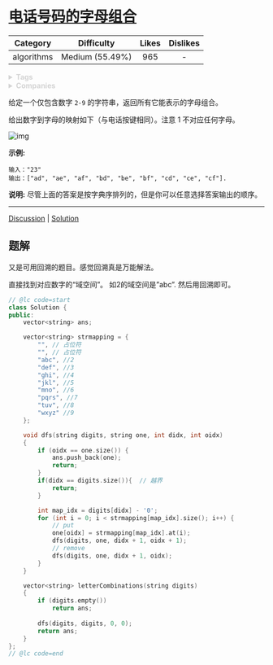 # [电话号码的字母组合](https://leetcode-cn.com/problems/letter-combinations-of-a-phone-number/description/)

|  Category  |   Difficulty    | Likes | Dislikes |
| :--------: | :-------------: | :---: | :------: |
| algorithms | Medium (55.49%) |  965  |    -     |

<details style="color: rgb(212, 212, 212); font-family: -apple-system, BlinkMacSystemFont, &quot;Segoe WPC&quot;, &quot;Segoe UI&quot;, system-ui, Ubuntu, &quot;Droid Sans&quot;, sans-serif, &quot;Microsoft Yahei UI&quot;; font-size: 14px; font-style: normal; font-variant-ligatures: normal; font-variant-caps: normal; font-weight: 400; letter-spacing: normal; orphans: 2; text-align: start; text-indent: 0px; text-transform: none; white-space: normal; widows: 2; word-spacing: 0px; -webkit-text-stroke-width: 0px; text-decoration-style: initial; text-decoration-color: initial;"><summary><strong>Tags</strong></summary></details>

<details style="color: rgb(212, 212, 212); font-family: -apple-system, BlinkMacSystemFont, &quot;Segoe WPC&quot;, &quot;Segoe UI&quot;, system-ui, Ubuntu, &quot;Droid Sans&quot;, sans-serif, &quot;Microsoft Yahei UI&quot;; font-size: 14px; font-style: normal; font-variant-ligatures: normal; font-variant-caps: normal; font-weight: 400; letter-spacing: normal; orphans: 2; text-align: start; text-indent: 0px; text-transform: none; white-space: normal; widows: 2; word-spacing: 0px; -webkit-text-stroke-width: 0px; text-decoration-style: initial; text-decoration-color: initial;"><summary><strong>Companies</strong></summary></details>

给定一个仅包含数字 `2-9` 的字符串，返回所有它能表示的字母组合。

给出数字到字母的映射如下（与电话按键相同）。注意 1 不对应任何字母。

![img](https://assets.leetcode-cn.com/aliyun-lc-upload/original_images/17_telephone_keypad.png)

**示例:**

```
输入："23"
输出：["ad", "ae", "af", "bd", "be", "bf", "cd", "ce", "cf"].
```

**说明:**
尽管上面的答案是按字典序排列的，但是你可以任意选择答案输出的顺序。

------

[Discussion](https://leetcode-cn.com/problems/letter-combinations-of-a-phone-number/comments/) | [Solution](https://leetcode-cn.com/problems/letter-combinations-of-a-phone-number/solution/)

## 题解

又是可用回溯的题目。感觉回溯真是万能解法。

直接找到对应数字的“域空间”。 如2的域空间是”abc”. 然后用回溯即可。

```c++
// @lc code=start
class Solution {
public:
    vector<string> ans;

    vector<string> strmapping = {
        "", // 占位符
        "", // 占位符
        "abc", //2
        "def", //3
        "ghi", //4
        "jkl", //5
        "mno", //6
        "pqrs", //7
        "tuv", //8
        "wxyz" //9
    };

    void dfs(string digits, string one, int didx, int oidx)
    {
        if (oidx == one.size()) {
            ans.push_back(one);
            return;
        }
        if(didx == digits.size()){  // 越界
            return;
        }

        int map_idx = digits[didx] - '0';
        for (int i = 0; i < strmapping[map_idx].size(); i++) {
            // put
            one[oidx] = strmapping[map_idx].at(i);
            dfs(digits, one, didx + 1, oidx + 1);
            // remove
            dfs(digits, one, didx + 1, oidx);
        }
    }

    vector<string> letterCombinations(string digits)
    {
        if (digits.empty())
            return ans;
        
        dfs(digits, digits, 0, 0);
        return ans;
    }
};
// @lc code=end
```

